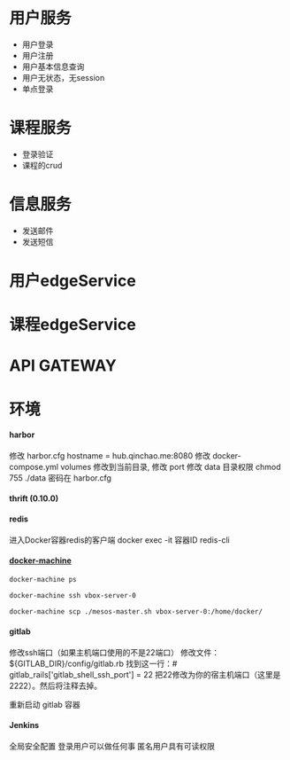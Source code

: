 # 用户服务
- 用户登录
- 用户注册
- 用户基本信息查询
- 用户无状态，无session
- 单点登录

# 课程服务
- 登录验证
- 课程的crud

# 信息服务
- 发送邮件
- 发送短信

# 用户edgeService
# 课程edgeService
# API GATEWAY



# 环境

#### harbor
修改 harbor.cfg  hostname = hub.qinchao.me:8080
修改 docker-compose.yml volumes 修改到当前目录, 修改 port
修改 data 目录权限 chmod 755 ./data
密码在 harbor.cfg


#### thrift (0.10.0)

#### redis
进入Docker容器redis的客户端
docker exec -it 容器ID redis-cli

#### [docker-machine](https://docs.docker.com/v17.12/machine/)

```bash
docker-machine ps
```

```bash
docker-machine ssh vbox-server-0
```

```bash
docker-machine scp ./mesos-master.sh vbox-server-0:/home/docker/
```


#### gitlab

修改ssh端口（如果主机端口使用的不是22端口）
修改文件：${GITLAB_DIR}/config/gitlab.rb 找到这一行：# gitlab_rails['gitlab_shell_ssh_port'] = 22 把22修改为你的宿主机端口（这里是2222）。然后将注释去掉。

重新启动 gitlab 容器

#### Jenkins
全局安全配置
	登录用户可以做任何事
  		匿名用户具有可读权限
